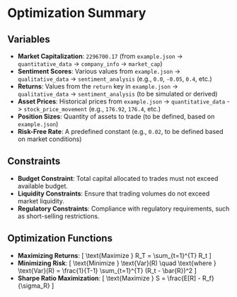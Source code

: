 # Optimization Summary

## Variables
- **Market Capitalization**: `2296700.17` (from `example.json` -> `quantitative_data` -> `company_info` -> `market_cap`)
- **Sentiment Scores**: Various values from `example.json` -> `qualitative_data` -> `sentiment_analysis` (e.g., `0.0`, `-0.05`, `0.4`, etc.)
- **Returns**: Values from the `return` key in `example.json` -> `qualitative_data` -> `sentiment_analysis` (to be simulated or derived)
- **Asset Prices**: Historical prices from `example.json` -> `quantitative_data` -> `stock_price_movement` (e.g., `176.92`, `176.4`, etc.)
- **Position Sizes**: Quantity of assets to trade (to be defined, based on `example.json`)
- **Risk-Free Rate**: A predefined constant (e.g., `0.02`, to be defined based on market conditions)

## Constraints
- **Budget Constraint**: Total capital allocated to trades must not exceed available budget.
- **Liquidity Constraints**: Ensure that trading volumes do not exceed market liquidity.
- **Regulatory Constraints**: Compliance with regulatory requirements, such as short-selling restrictions.

## Optimization Functions
- **Maximizing Returns**: 
  \[
  \text{Maximize } R_T = \sum_{t=1}^{T} R_t
  \]
- **Minimizing Risk**: 
  \[
  \text{Minimize } \text{Var}(R) \quad \text{where } \text{Var}(R) = \frac{1}{T-1} \sum_{t=1}^{T} (R_t - \bar{R})^2
  \]
- **Sharpe Ratio Maximization**: 
  \[
  \text{Maximize } S = \frac{E[R] - R_f}{\sigma_R}
  \]
